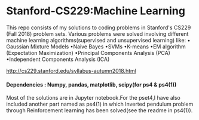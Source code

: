 # Stanford-CS229:Machine Learning
This repo consists of my solutions to coding problems in Stanford's CS229 (Fall 2018) problem sets. Various problems were solved involving different machine learning algorithms(supervised and unsupervised learning) like:
• Gaussian Mixture Models •Naive Bayes •SVMs •K-means •EM algorithm (Expectation Maximization) •Principal Components Analysis (PCA) •Independent Components Analysis (ICA)

http://cs229.stanford.edu/syllabus-autumn2018.html

#### Dependencies : Numpy, pandas, matplotlib, scipy(for ps4 & ps4(1))

Most of the solutions are in Jupyter notebook.For the pset4,I have also included another part named as ps4(1) in which Inverted pendulum problem through Reinforcement learning has been solved(see the readme in ps4(1)).
